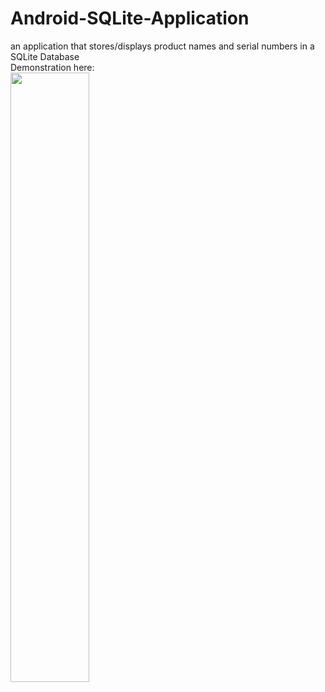 # Android-SQLite-Application
 an application that  stores/displays product names and serial numbers in a SQLite Database
<br>
Demonstration here: 
<br>
[<img src="https://i.ytimg.com/vi/CuzzvZKpgw0/maxresdefault.jpg" width="50%">](https://youtu.be/CuzzvZKpgw0)
